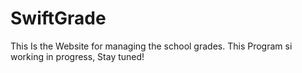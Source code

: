 # SwiftGrade

This Is the Website for managing the school grades.
This Program si working in progress, Stay tuned!
